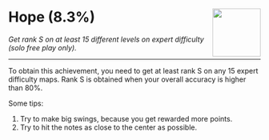 # Hope (8.3%) <img style="float: right;" src="https://cdn.cloudflare.steamstatic.com/steamcommunity/public/images/apps/620980/0693e44f919c00a3d798fd4a7861a1c7f83aa44f.jpg" width="96" height="96">

_Get rank S on at least 15 different levels on expert difficulty (solo free play only)._

---

To obtain this achievement, you need to get at least rank S on any 15 expert difficulty maps. Rank S is obtained when your overall accuracy is higher than 80%.

Some tips:
1. Try to make big swings, because you get rewarded more points.
2. Try to hit the notes as close to the center as possible.